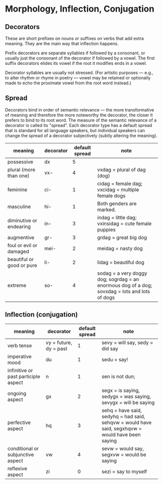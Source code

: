 # Morphology, Inflection, Conjugation

## Decorators
These are short prefixes on nouns or suffixes on verbs that add extra meaning. They are the main way that inflection happens.

Prefix decorators are separate syllables if followed by a consonant, or usually just the consonant of the decorator if followed by a vowel. The first suffix decorators elides its vowel if the root it modifies ends in a vowel.

Decorator syllables are usually not stressed. (For artistic purposes &mdash; e.g., to alter rhythm or rhyme in poetry &mdash; vowel may be retained or optionally made to echo the proximate vowel from the root word instead.)

## Spread
Decorators bind in order of semantic relevance &mdash; the more transformative of meaning and therefore the more noteworthy the decorator, the closer it prefers to bind to its root word. The measure of the semantic relevance of a decorator is called its "spread". Each decorator type has a default spread that is standard for all language speakers, but individual speakers can change the spread of a decorator subjectively (subtly altering the meaning).

meaning | decorator | default spread | note
--- | --- | --- | ---
possessive | dx | 5 | 
plural (more than one) | vx- | 4 | vxdag = plural of dag (dog)
feminine | ci- | 1 | cidag = female dag; vxcidag = multiple female dogs
masculine | hi- | 1 | Both genders are marked.
diminutive or endearing | in- | 3 | indag = little dag; vxinsidag = cute female puppies
augmentive | gr- | 3 | grdag = great big dog
foul or evil or damaged | mei- | 2 | meidag = nasty dog
beautiful or good or pure | li- | 2 | lidag = beautiful dog
extreme | so- | 4 | sodag = a very doggy dog; sogrdag = an enormous dog of a dog; sovxdag = lots and lots of dogs

## Inflection (conjugation)

meaning | decorator | default spread | note
--- | --- | --- | ---
verb tense | vy = future, dy = past | 1 | sevy = will say, sedy = did say
imperative mood | du | 1 | sedu = say!
infinitive or past participle aspect | n | 1 | sen is not dun; 
ongoing aspect | gx | 2 | segx = is saying, sedygx = was saying, sevygx = will be saying
perfective aspect | hq | 3 | sehq = have said, sedyhq = had said, sehqvw = would have said, segxhqvw = would have been saying
conditional or subjunctive aspect | vw | 4 | sevw = would say, segxvw = would be saying
reflexive aspect | zi | 0 | sezi = say to myself
